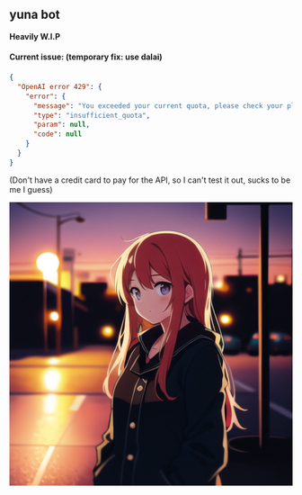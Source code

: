 ## yuna bot

**Heavily W.I.P**

#### Current issue: (temporary fix: use dalai)
```json
{
  "OpenAI error 429": {
    "error": {
      "message": "You exceeded your current quota, please check your plan and billing details.",
      "type": "insufficient_quota",
      "param": null,
      "code": null
    }
  }
}
```
(Don't have a credit card to pay for the API, so I can't test it out, sucks to be me I guess)

![yuna bot avatar](/img/yuna.png?)
